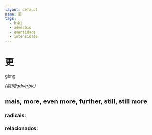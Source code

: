 ```yaml
--- 
layout: default
name: 更 
tags: 
  - hsk2
  - advérbio
  - quantidade
  - intensidade
--- 
```

# 更 
gèng  
 
*(副词/advérbio)*  
## mais; more, even more, further, still, still more 
### radicais: 
### relacionados: 

